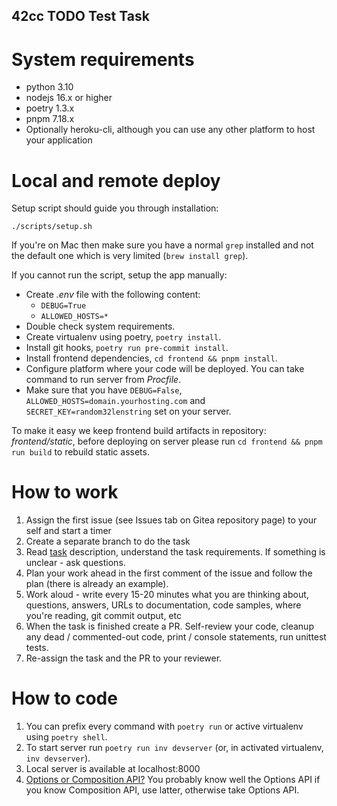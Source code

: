 42cc TODO Test Task
----

# System requirements
- python 3.10
- nodejs 16.x or higher
- poetry 1.3.x
- pnpm 7.18.x
- Optionally heroku-cli, although you can use any other platform to host your application

# Local and remote deploy
Setup script should guide you through installation:
```shell
./scripts/setup.sh
```

If you're on Mac then make sure you have a normal `grep` installed and not the default one which is very limited (`brew install grep`).

If you cannot run the script, setup the app manually:
- Create *.env* file with the following content:
  - `DEBUG=True`
  - `ALLOWED_HOSTS=*`
- Double check system requirements.
- Create virtualenv using poetry, `poetry install`.
- Install git hooks, `poetry run pre-commit install`.
- Install frontend dependencies, `cd frontend && pnpm install`.
- Configure platform where your code will be deployed. You can take command to run server from *Procfile*.
- Make sure that you have `DEBUG=False`, `ALLOWED_HOSTS=domain.yourhosting.com` and `SECRET_KEY=random32lenstring` set
  on your server.

To make it easy we keep frontend build artifacts in repository: *frontend/static*, before deploying on server please run
`cd frontend && pnpm run build` to rebuild static assets.

# How to work

1. Assign the first issue (see Issues tab on Gitea repository page) to your self and start a timer
2. Create a separate branch to do the task
3. Read [task](TASK.md) description, understand the task requirements. If something is unclear - ask questions.
4. Plan your work ahead in the first comment of the issue and follow the plan (there is already an example).
5. Work aloud - write every 15-20 minutes what you are thinking about, questions, answers, URLs to documentation, code samples, where you're reading, git commit output, etc
6. When the task is finished create a PR. Self-review your code, cleanup any dead / commented-out code, print / console statements, run unittest tests.
7. Re-assign the task and the PR to your reviewer.

# How to code
1. You can prefix every command with `poetry run` or active virtualenv using `poetry shell`.
2. To start server run `poetry run inv devserver` (or, in activated virtualenv, `inv devserver`).
3. Local server is available at localhost:8000
4. [Options or Composition API?](https://vuejs.org/guide/introduction.html#api-styles) You probably know well the
    Options API if you know Composition API, use latter, otherwise take Options API.
